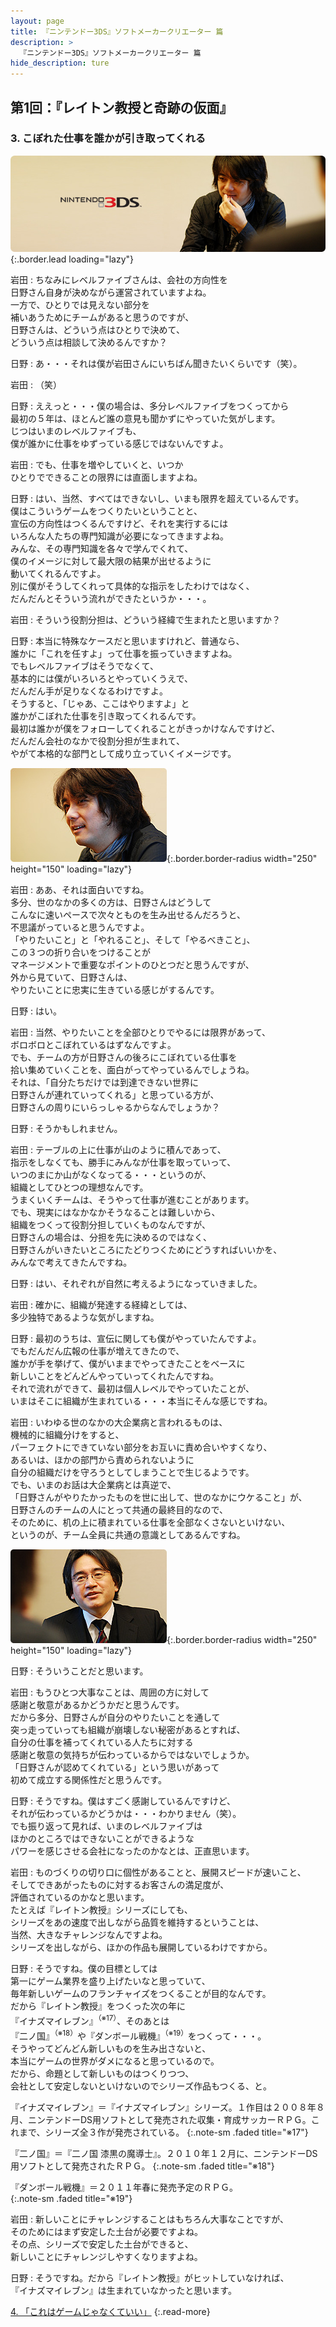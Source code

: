 ```yaml
---
layout: page
title: 『ニンテンドー3DS』ソフトメーカークリエーター 篇
description: >
  『ニンテンドー3DS』ソフトメーカークリエーター 篇
hide_description: ture
---
```


## 第1回：『レイトン教授と奇跡の仮面』

### 3. こぼれた仕事を誰かが引き取ってくれる

![](/interviews/jp/3ds/creators/vol1/img/mainvisual3.jpg){:.border.lead loading="lazy"}

岩田
: ちなみにレベルファイブさんは、会社の方向性を<br>日野さん自身が決めながら運営されていますよね。<br>一方で、ひとりでは見えない部分を<br>補いあうためにチームがあると思うのですが、<br>日野さんは、どういう点はひとりで決めて、<br>どういう点は相談して決めるんですか？

日野
: あ・・・それは僕が岩田さんにいちばん聞きたいくらいです（笑）。

岩田
: （笑）

日野
: ええっと・・・僕の場合は、多分レベルファイブをつくってから<br>最初の５年は、ほとんど誰の意見も聞かずにやっていた気がします。<br>じつはいまのレベルファイブも、<br>僕が誰かに仕事をゆずっている感じではないんですよ。

岩田
: でも、仕事を増やしていくと、いつか<br>ひとりでできることの限界には直面しますよね。

日野
: はい、当然、すべてはできないし、いまも限界を超えているんです。<br>僕はこういうゲームをつくりたいということと、<br>宣伝の方向性はつくるんですけど、それを実行するには<br>いろんな人たちの専門知識が必要になってきますよね。<br>みんな、その専門知識を各々で学んでくれて、<br>僕のイメージに対して最大限の結果が出せるように<br>動いてくれるんですよ。<br>別に僕がそうしてくれって具体的な指示をしたわけではなく、<br>だんだんとそういう流れができたというか・・・。

岩田
: そういう役割分担は、どういう経緯で生まれたと思いますか？

日野
: 本当に特殊なケースだと思いますけれど、普通なら、<br>誰かに「これを任すよ」って仕事を振っていきますよね。<br>でもレベルファイブはそうでなくて、<br>基本的には僕がいろいろとやっていくうえで、<br>だんだん手が足りなくなるわけですよ。<br>そうすると、「じゃあ、ここはやりますよ」と<br>誰かがこぼれた仕事を引き取ってくれるんです。<br>最初は誰かが僕をフォローしてくれることがきっかけなんですけど、<br>だんだん会社のなかで役割分担が生まれて、<br>やがて本格的な部門として成り立っていくイメージです。

![](/interviews/jp/3ds/creators/vol1/img/photo8.jpg){:.border.border-radius width="250" height="150" loading="lazy"}

岩田
: ああ、それは面白いですね。<br>多分、世のなかの多くの方は、日野さんはどうして<br>こんなに速いペースで次々とものを生み出せるんだろうと、<br>不思議がっていると思うんですよ。<br>「やりたいこと」と「やれること」、そして「やるべきこと」、<br>この３つの折り合いをつけることが<br>マネージメントで重要なポイントのひとつだと思うんですが、<br>外から見ていて、日野さんは、<br>やりたいことに忠実に生きている感じがするんです。

日野
: はい。

岩田
: 当然、やりたいことを全部ひとりでやるには限界があって、<br>ボロボロとこぼれているはずなんですよ。<br>でも、チームの方が日野さんの後ろにこぼれている仕事を<br>拾い集めていくことを、面白がってやっているんでしょうね。<br>それは、「自分たちだけでは到達できない世界に<br>日野さんが連れていってくれる」と思っている方が、<br>日野さんの周りにいらっしゃるからなんでしょうか？

日野
: そうかもしれません。

岩田
: テーブルの上に仕事が山のように積んであって、<br>指示をしなくても、勝手にみんなが仕事を取っていって、<br>いつのまにか山がなくなってる・・・というのが、<br>組織としてひとつの理想なんです。<br>うまくいくチームは、そうやって仕事が進むことがあります。<br>でも、現実にはなかなかそうなることは難しいから、<br>組織をつくって役割分担していくものなんですが、<br>日野さんの場合は、分担を先に決めるのではなく、<br>日野さんがいきたいところにたどりつくためにどうすればいいかを、<br>みんなで考えてきたんですね。

日野
: はい、それぞれが自然に考えるようになっていきました。

岩田
: 確かに、組織が発達する経緯としては、<br>多少独特であるような気がしますね。

日野
: 最初のうちは、宣伝に関しても僕がやっていたんですよ。<br>でもだんだん広報の仕事が増えてきたので、<br>誰かが手を挙げて、僕がいままでやってきたことをベースに<br>新しいことをどんどんやっていってくれたんですね。<br>それで流れができて、最初は個人レベルでやっていたことが、<br>いまはそこに組織が生まれている・・・本当にそんな感じですね。

岩田
: いわゆる世のなかの大企業病と言われるものは、<br>機械的に組織分けをすると、<br>パーフェクトにできていない部分をお互いに責め合いやすくなり、<br>あるいは、ほかの部門から責められないように<br>自分の組織だけを守ろうとしてしまうことで生じるようです。<br>でも、いまのお話は大企業病とは真逆で、<br>「日野さんがやりたかったものを世に出して、世のなかにウケること」が、<br>日野さんのチームの人にとって共通の最終目的なので、<br>そのために、机の上に積まれている仕事を全部なくさないといけない、<br>というのが、チーム全員に共通の意識としてあるんですね。

![](/interviews/jp/3ds/creators/vol1/img/photo9.jpg){:.border.border-radius width="250" height="150" loading="lazy"}

日野
: そういうことだと思います。

岩田
: もうひとつ大事なことは、周囲の方に対して<br>感謝と敬意があるかどうかだと思うんです。<br>だから多分、日野さんが自分のやりたいことを通して<br>突っ走っていっても組織が崩壊しない秘密があるとすれば、<br>自分の仕事を補ってくれている人たちに対する<br>感謝と敬意の気持ちが伝わっているからではないでしょうか。<br>「日野さんが認めてくれている」という思いがあって<br>初めて成立する関係性だと思うんです。

日野
: そうですね。僕はすごく感謝しているんですけど、<br>それが伝わっているかどうかは・・・わかりません（笑）。<br>でも振り返って見れば、いまのレベルファイブは<br>ほかのところではできないことができるような<br>パワーを感じさせる会社になったのかなとは、正直思います。

岩田
: ものづくりの切り口に個性があることと、展開スピードが速いこと、<br>そしてできあがったものに対するお客さんの満足度が、<br>評価されているのかなと思います。<br>たとえば『レイトン教授』シリーズにしても、<br>シリーズをあの速度で出しながら品質を維持するということは、<br>当然、大きなチャレンジなんですよね。<br>シリーズを出しながら、ほかの作品も展開しているわけですから。

日野
: そうですね。僕の目標としては<br>第一にゲーム業界を盛り上げたいなと思っていて、<br>毎年新しいゲームのフランチャイズをつくることが目的なんです。<br>だから『レイトン教授』をつくった次の年に<br>『イナズマイレブン』<sup>（※17）</sup>、そのあとは<br>『二ノ国』<sup>（※18）</sup>や『ダンボール戦機』<sup>（※19）</sup>をつくって・・・。<br>そうやってどんどん新しいものを生み出さないと、<br>本当にゲームの世界がダメになると思っているので。<br>だから、命題として新しいものはつくりつつ、<br>会社として安定しないといけないのでシリーズ作品もつくる、と。

『イナズマイレブン』＝『イナズマイレブン』シリーズ。１作目は２００８年８月、ニンテンドーDS用ソフトとして発売された収集・育成サッカーＲＰＧ。これまで、シリーズ全３作が発売されている。
{:.note-sm .faded title="※17"}

『二ノ国』＝『二ノ国 漆黒の魔導士』。２０１０年１２月に、ニンテンドーDS用ソフトとして発売されたＲＰＧ。
{:.note-sm .faded title="※18"}

『ダンボール戦機』＝２０１１年春に発売予定のＲＰＧ。              
{:.note-sm .faded title="※19"}

岩田
: 新しいことにチャレンジすることはもちろん大事なことですが、<br>そのためにはまず安定した土台が必要ですよね。<br>その点、シリーズで安定した土台ができると、<br>新しいことにチャレンジしやすくなりますよね。

日野
: そうですね。だから『レイトン教授』がヒットしていなければ、<br>『イナズマイレブン』は生まれていなかったと思います。

[4. 「これはゲームじゃなくていい」](4.md)
{:.read-more}

